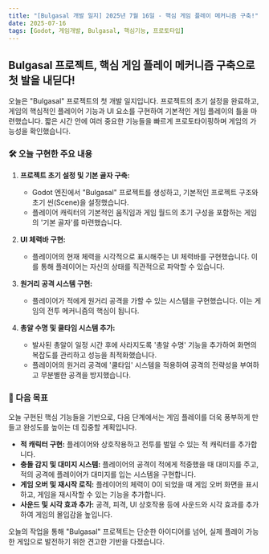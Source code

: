 ```yaml
---
title: "[Bulgasal 개발 일지] 2025년 7월 16일 - 핵심 게임 플레이 메커니즘 구축!"
date: 2025-07-16
tags: [Godot, 게임개발, Bulgasal, 핵심기능, 프로토타입]
---
```


## Bulgasal 프로젝트, 핵심 게임 플레이 메커니즘 구축으로 첫 발을 내딛다!

오늘은 "Bulgasal" 프로젝트의 첫 개발 일지입니다. 프로젝트의 초기 설정을 완료하고, 게임의 핵심적인 플레이어 기능과 UI 요소를 구현하여 기본적인 게임 플레이의 틀을 마련했습니다. 짧은 시간 안에 여러 중요한 기능들을 빠르게 프로토타이핑하며 게임의 가능성을 확인했습니다.

### 🛠️ 오늘 구현한 주요 내용

1.  **프로젝트 초기 설정 및 기본 골자 구축:**
    *   Godot 엔진에서 "Bulgasal" 프로젝트를 생성하고, 기본적인 프로젝트 구조와 초기 씬(Scene)을 설정했습니다.
    *   플레이어 캐릭터의 기본적인 움직임과 게임 월드의 초기 구성을 포함하는 게임의 '기본 골자'를 마련했습니다.

2.  **UI 체력바 구현:**
    *   플레이어의 현재 체력을 시각적으로 표시해주는 UI 체력바를 구현했습니다. 이를 통해 플레이어는 자신의 상태를 직관적으로 파악할 수 있습니다.

3.  **원거리 공격 시스템 구현:**
    *   플레이어가 적에게 원거리 공격을 가할 수 있는 시스템을 구현했습니다. 이는 게임의 전투 메커니즘의 핵심이 됩니다.

4.  **총알 수명 및 쿨타임 시스템 추가:**
    *   발사된 총알이 일정 시간 후에 사라지도록 '총알 수명' 기능을 추가하여 화면의 복잡도를 관리하고 성능을 최적화했습니다.
    *   플레이어의 원거리 공격에 '쿨타임' 시스템을 적용하여 공격의 전략성을 부여하고 무분별한 공격을 방지했습니다.

### 🚀 다음 목표

오늘 구현된 핵심 기능들을 기반으로, 다음 단계에서는 게임 플레이를 더욱 풍부하게 만들고 완성도를 높이는 데 집중할 계획입니다.

*   **적 캐릭터 구현:** 플레이어와 상호작용하고 전투를 벌일 수 있는 적 캐릭터를 추가합니다.
*   **충돌 감지 및 대미지 시스템:** 플레이어의 공격이 적에게 적중했을 때 대미지를 주고, 적의 공격에 플레이어가 대미지를 입는 시스템을 구현합니다.
*   **게임 오버 및 재시작 로직:** 플레이어의 체력이 0이 되었을 때 게임 오버 화면을 표시하고, 게임을 재시작할 수 있는 기능을 추가합니다.
*   **사운드 및 시각 효과 추가:** 공격, 피격, UI 상호작용 등에 사운드와 시각 효과를 추가하여 게임의 몰입감을 높입니다.

오늘의 작업을 통해 "Bulgasal" 프로젝트는 단순한 아이디어를 넘어, 실제 플레이 가능한 게임으로 발전하기 위한 견고한 기반을 다졌습니다.
